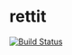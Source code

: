 # rettit

[![Build Status](https://travis-ci.org/sarahgj/rettit.svg?branch=master)](https://travis-ci.org/sarahgj/rettit)
